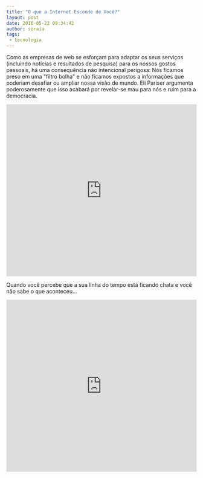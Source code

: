 ```yaml
---
title: "O que a Internet Esconde de Você?"
layout: post
date: 2016-05-22 09:34:42
author: soraia
tags: 
 - tecnologia
---
```


Como as empresas de web se esforçam para adaptar os seus serviços (incluindo notícias e resultados de pesquisa) para os nossos gostos pessoais, há uma consequência não intencional perigosa: Nós ficamos preso em uma "filtro bolha" e não ficamos expostos a informações que poderiam desafiar ou ampliar nossa visão de mundo. Eli Pariser argumenta poderosamente que isso acabará por revelar-se mau para nós e ruim para a democracia.

<iframe 
  width="100%" 
  height="455" 
  src="http://www.youtube.com/embed/HKtvkvPNAsw" 
  frameborder="0" 
  allowfullscreen>
</iframe>

Quando você percebe que a sua linha do tempo está ficando chata e você não sabe o que aconteceu...
<iframe 
  width="100%" 
  height="455" 
  src="http://www.youtube.com/embed/UY9Iz4RIx1M" 
  frameborder="0" 
  allowfullscreen>
</iframe>